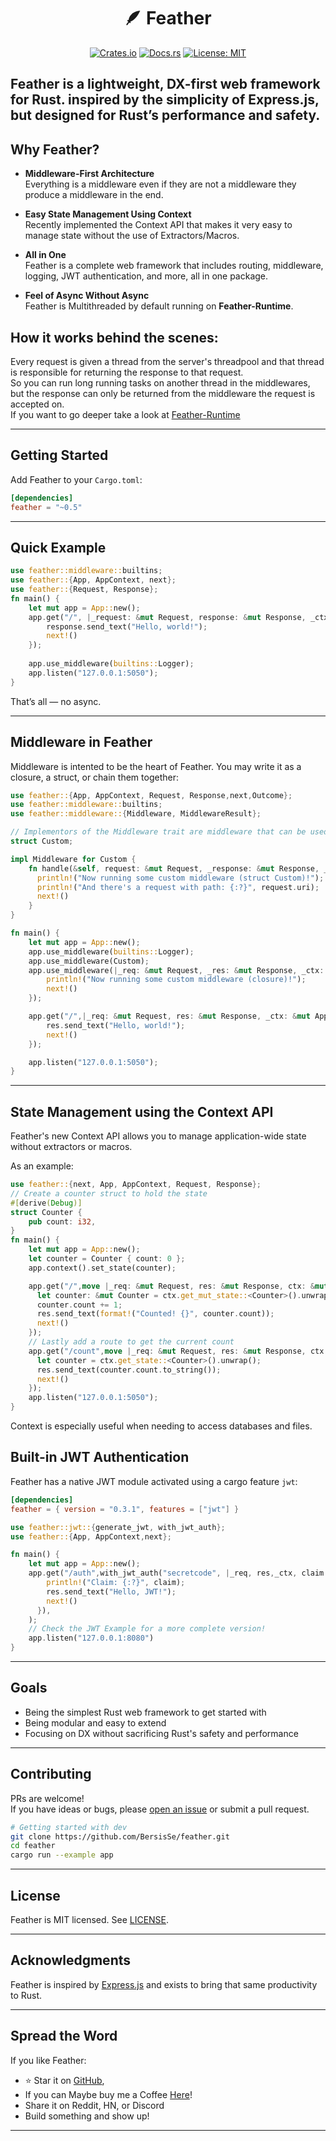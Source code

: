 <h1 align="center">🪶 Feather</h1>

<p align="center">
  <a href="https://crates.io/crates/feather"><img src="https://img.shields.io/crates/v/feather.svg" alt="Crates.io"/></a>
  <a href="https://docs.rs/feather"><img src="https://docs.rs/feather/badge.svg" alt="Docs.rs"/></a>
  <a href="./LICENSE"><img src="https://img.shields.io/badge/license-MIT-blue.svg" alt="License: MIT"/></a>
</p>

## **Feather** is a lightweight, DX-first web framework for Rust. inspired by the simplicity of Express.js, but designed for Rust’s performance and safety.

## Why Feather?

- **Middleware-First Architecture**  
  Everything is a middleware even if they are not a middleware they produce a middleware in the end.  

- **Easy State Management Using Context**  
  Recently implemented the Context API that makes it very easy to manage state without the use of Extractors/Macros.  

- **All in One**  
  Feather is a complete web framework that includes routing, middleware, logging, JWT authentication, and more, all in one package.

- **Feel of Async Without Async**  
  Feather is Multithreaded by default running on **Feather-Runtime**.
  

## How it works behind the scenes:  
Every request is given a thread from the server's threadpool and that thread is responsible for returning the response to that request.  
So you can run long running tasks on another thread in the middlewares, but the response can only be returned from the middleware the request is accepted on.  
If you want to go deeper take a look at [Feather-Runtime](./crates/feather-runtime)  

---

## Getting Started

Add Feather to your `Cargo.toml`:

```toml
[dependencies]
feather = "~0.5"
```

---

## Quick Example

```rust
use feather::middleware::builtins;
use feather::{App, AppContext, next};
use feather::{Request, Response};
fn main() {
    let mut app = App::new();
    app.get("/", |_request: &mut Request, response: &mut Response, _ctx: &mut AppContext| {
        response.send_text("Hello, world!");
        next!()
    });
    
    app.use_middleware(builtins::Logger);
    app.listen("127.0.0.1:5050");
}
```

That’s all — no async.

---

## Middleware in Feather

Middleware is intented to be the heart of Feather. You may write it as a closure, a struct, or chain them together:

```rust
use feather::{App, AppContext, Request, Response,next,Outcome};
use feather::middleware::builtins;
use feather::middleware::{Middleware, MiddlewareResult};

// Implementors of the Middleware trait are middleware that can be used in a Feather app.
struct Custom;

impl Middleware for Custom {
    fn handle(&self, request: &mut Request, _response: &mut Response, _ctx: &mut AppContext) -> Outcome {
      println!("Now running some custom middleware (struct Custom)!");
      println!("And there's a request with path: {:?}", request.uri);
      next!()
    }
}

fn main() {
    let mut app = App::new();
    app.use_middleware(builtins::Logger);
    app.use_middleware(Custom);
    app.use_middleware(|_req: &mut Request, _res: &mut Response, _ctx: &mut AppContext| {
        println!("Now running some custom middleware (closure)!");
        next!()
    });

    app.get("/",|_req: &mut Request, res: &mut Response, _ctx: &mut AppContext| {
        res.send_text("Hello, world!");
        next!()
    });

    app.listen("127.0.0.1:5050");
}
```
---

## State Management using the Context API

Feather's new Context API allows you to manage application-wide state without extractors or macros.

As an example:

```rust
use feather::{next, App, AppContext, Request, Response};
// Create a counter struct to hold the state
#[derive(Debug)]
struct Counter {
    pub count: i32,
}
fn main() {
    let mut app = App::new();
    let counter = Counter { count: 0 };
    app.context().set_state(counter);

    app.get("/",move |_req: &mut Request, res: &mut Response, ctx: &mut AppContext| {
      let counter: &mut Counter = ctx.get_mut_state::<Counter>().unwrap();
      counter.count += 1;
      res.send_text(format!("Counted! {}", counter.count));
      next!()
    });
    // Lastly add a route to get the current count
    app.get("/count",move |_req: &mut Request, res: &mut Response, ctx: &mut AppContext| {
      let counter = ctx.get_state::<Counter>().unwrap();
      res.send_text(counter.count.to_string());
      next!()
    });
    app.listen("127.0.0.1:5050");
}

```

Context is especially useful when needing to access databases and files.

## Built-in JWT Authentication

Feather has a native JWT module activated using a cargo feature `jwt`:

```toml
[dependencies]
feather = { version = "0.3.1", features = ["jwt"] }
```

```rust
use feather::jwt::{generate_jwt, with_jwt_auth};
use feather::{App, AppContext,next};

fn main() {
    let mut app = App::new();
    app.get("/auth",with_jwt_auth("secretcode", |_req, res,_ctx, claim| {
        println!("Claim: {:?}", claim);
        res.send_text("Hello, JWT!");
        next!()
      }),
    );
    // Check the JWT Example for a more complete version!
    app.listen("127.0.0.1:8080")
}
```

---

## Goals

- Being the simplest Rust web framework to get started with
- Being modular and easy to extend
- Focusing on DX without sacrificing Rust's safety and performance

---

## Contributing

PRs are welcome!  
If you have ideas or bugs, please [open an issue]([https://github.com/BersisSe/feather/issues) or submit a pull request.

```bash
# Getting started with dev
git clone https://github.com/BersisSe/feather.git
cd feather
cargo run --example app
```

---

## License

Feather is MIT licensed. See [LICENSE](./LICENSE).

---

## Acknowledgments

Feather is inspired by [Express.js](https://expressjs.com) and exists to bring that same productivity to Rust.

---

## Spread the Word

If you like Feather:

- ⭐ Star it on [GitHub](https://github.com/BersisSe/feather),
- If you can Maybe buy me a Coffee [Here](https://buymeacoffee.com/bersisse)!
- Share it on Reddit, HN, or Discord
- Build something and show up!

---
